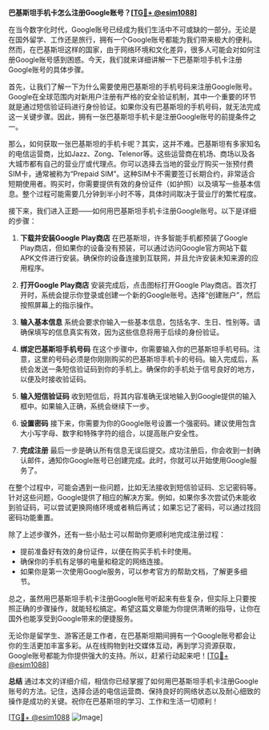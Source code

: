 **巴基斯坦手机卡怎么注册Google账号？[[TG💪+ @esim1088](https://t.me/s/esim1088)]**

在当今数字化时代，Google账号已经成为我们生活中不可或缺的一部分。无论是在国外留学、工作还是旅行，拥有一个Google账号都能为我们带来极大的便利。然而，在巴基斯坦这样的国家，由于网络环境和文化差异，很多人可能会对如何注册Google账号感到困惑。今天，我们就来详细讲解一下巴基斯坦手机卡注册Google账号的具体步骤。

首先，让我们了解一下为什么需要使用巴基斯坦的手机号码来注册Google账号。Google在全球范围内对新用户注册有严格的安全验证机制，其中一个重要的环节就是通过短信验证码进行身份验证。如果你没有巴基斯坦的手机号码，就无法完成这一关键步骤。因此，拥有一张巴基斯坦手机卡是注册Google账号的前提条件之一。

那么，如何获取一张巴基斯坦的手机卡呢？其实，这并不难。巴基斯坦有多家知名的电信运营商，比如Jazz、Zong、Telenor等。这些运营商在机场、商场以及各大城市都有自己的营业厅或代理点。你可以选择去当地的营业厅购买一张预付费SIM卡，通常被称为“Prepaid SIM”。这种SIM卡不需要签订长期合约，非常适合短期使用者。购买时，你需要提供有效的身份证件（如护照）以及填写一些基本信息。整个过程可能需要几分钟到半小时不等，具体时间取决于营业厅的繁忙程度。

接下来，我们进入正题——如何用巴基斯坦手机卡注册Google账号。以下是详细的步骤：

1. **下载并安装Google Play商店**
   在巴基斯坦，许多智能手机都预装了Google Play商店，但如果你的设备没有预装，可以通过访问Google官方网站下载APK文件进行安装。确保你的设备连接到互联网，并且允许安装未知来源的应用程序。

2. **打开Google Play商店**
   安装完成后，点击图标打开Google Play商店。首次打开时，系统会提示你登录或创建一个新的Google账号。选择“创建账户”，然后按照屏幕上的指示操作。

3. **输入基本信息**
   系统会要求你输入一些基本信息，包括名字、生日、性别等。请确保填写的信息真实有效，因为这些信息将用于后续的身份验证。

4. **绑定巴基斯坦手机号码**
   在这个步骤中，你需要输入你的巴基斯坦手机号码。注意，这里的号码必须是你刚刚购买的巴基斯坦手机卡的号码。输入完成后，系统会发送一条短信验证码到你的手机上。确保你的手机处于信号良好的地方，以便及时接收验证码。

5. **输入短信验证码**
   收到短信后，将其内容准确无误地输入到Google提供的输入框中。如果输入正确，系统会继续下一步。

6. **设置密码**
   接下来，你需要为你的Google账号设置一个强密码。建议使用包含大小写字母、数字和特殊字符的组合，以提高账户安全性。

7. **完成注册**
   最后一步是确认所有信息无误后提交。成功注册后，你会收到一封确认邮件，通知你Google账号已创建完成。此时，你就可以开始使用Google服务了。

在整个过程中，可能会遇到一些问题，比如无法接收到短信验证码、忘记密码等。针对这些问题，Google提供了相应的解决方案。例如，如果你多次尝试仍未能收到验证码，可以尝试更换网络环境或者稍后再试；如果忘记了密码，可以通过找回密码功能重置。

除了上述步骤外，还有一些小贴士可以帮助你更顺利地完成注册过程：
- 提前准备好有效的身份证件，以便在购买手机卡时使用。
- 确保你的手机有足够的电量和稳定的网络连接。
- 如果你是第一次使用Google服务，可以参考官方的帮助文档，了解更多细节。

总之，虽然用巴基斯坦手机卡注册Google账号听起来有些复杂，但实际上只要按照正确的步骤操作，就能轻松搞定。希望这篇文章能为你提供清晰的指导，让你在国外也能享受到Google带来的便捷服务。

无论你是留学生、游客还是工作者，在巴基斯坦期间拥有一个Google账号都会让你的生活更加丰富多彩。从在线购物到社交媒体互动，再到学习资源获取，Google账号都能为你提供强大的支持。所以，赶紧行动起来吧！[[TG💪+ @esim1088](https://t.me/s/esim1088)]

**总结**
通过本文的详细介绍，相信你已经掌握了如何用巴基斯坦手机卡注册Google账号的方法。记住，选择合适的电信运营商、保持良好的网络状态以及耐心细致的操作是成功的关键。祝你在巴基斯坦的学习、工作和生活一切顺利！

[[TG💪+ @esim1088](https://t.me/s/esim1088) ![Image](https://i.postimg.cc/4NQfJmqS/Snipaste-2025-05-13-00-14-12.png)]
